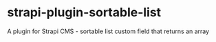 # strapi-plugin-sortable-list
A plugin for Strapi CMS - sortable list custom field that returns an array
